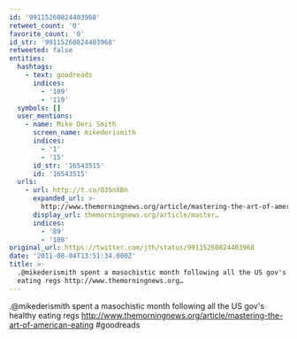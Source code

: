```yaml
---
id: '99115260824403968'
retweet_count: '0'
favorite_count: '0'
id_str: '99115260824403968'
retweeted: false
entities:
  hashtags:
    - text: goodreads
      indices:
        - '109'
        - '119'
  symbols: []
  user_mentions:
    - name: Mike Deri Smith
      screen_name: mikederismith
      indices:
        - '1'
        - '15'
      id_str: '16543515'
      id: '16543515'
  urls:
    - url: http://t.co/O35nXBn
      expanded_url: >-
        http://www.themorningnews.org/article/mastering-the-art-of-american-eating
      display_url: themorningnews.org/article/master…
      indices:
        - '89'
        - '108'
original_url: https://twitter.com/jth/status/99115260824403968
date: '2011-08-04T13:51:34.000Z'
title: >-
  .@mikederismith spent a masochistic month following all the US gov's healthy
  eating regs http://www.themorningnews.org…
---
```


.@mikederismith spent a masochistic month following all the US gov's healthy eating regs http://www.themorningnews.org/article/mastering-the-art-of-american-eating #goodreads